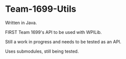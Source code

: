 # Team-1699-Utils

Written in Java.

FIRST Team 1699's API to be used with WPILib.

Still a work in progress and needs to be tested as an API.

Uses submodules, still being tested.
